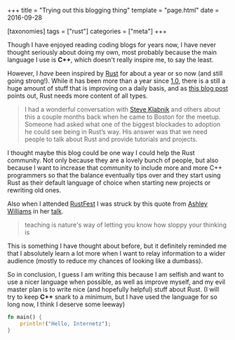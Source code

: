 +++
title = "Trying out this blogging thing"
template = "page.html"
date = 2016-09-28

[taxonomies]
tags = ["rust"]
categories = ["meta"]
+++

Though I have enjoyed reading coding blogs for years now, I have never thought seriously about doing my own, most
probably because the main language I use is **C++**, which doesn't really inspire me, to say the least.

However, I *have* been inspired by [Rust](https://www.rust-lang.org/en-US/) for about a year or so now (and still going
strong!). While it has been more than a year since [1.0](https://blog.rust-lang.org/2015/05/15/Rust-1.0.html), there is
a still a huge amount of stuff that is improving on a daily basis, and as
[this blog post](http://mgattozzi.github.io/2016/09/27/blog-about-rust.html) points out, Rust needs more content of all
types.

> I had a wonderful conversation with [Steve Klabnik](https://twitter.com/steveklabnik) and others about this a couple
> months back when he came to Boston for the meetup. Someone had asked what one of the biggest blockades to adoption he
> could see being in Rust’s way. His answer was that we need people to talk about Rust and provide tutorials and projects.

I thought maybe this blog could be one way I could help the Rust community. Not only because they are a lovely bunch of
people, but also because I want to increase that community to include more and more C++ programmers so that the balance
eventually tips over and they start using Rust as their default language of choice when starting new projects or rewriting
old ones.

Also when I attended [RustFest](http://www.rustfest.eu/) I was struck by this quote from
[Ashley Williams](https://twitter.com/ag_dubs) in her [talk](https://intermezzos.github.io/rustfest2016).

> teaching is nature's way of letting you know how sloppy your thinking is

This is something I have thought about before, but it definitely reminded me that I absolutely learn a lot more when I
want to relay information to a wider audience (mostly to reduce my chances of looking like a dumbass).

So in conclusion, I guess I am writing this because I am selfish and want to use a nicer language when possible, as well
as improve myself, and my evil master plan is to write nice (and hopefully helpful) stuff about Rust. (I will try to
keep **C++** snark to a minimum, but I have used the language for so long now, I think I deserve some leeway)

```rust
fn main() {
    println!("Hello, Internetz");
}
```
